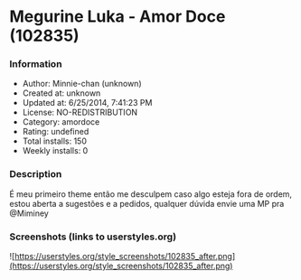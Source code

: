 # Megurine Luka - Amor Doce (102835)

### Information
- Author: Minnie-chan (unknown)
- Created at: unknown
- Updated at: 6/25/2014, 7:41:23 PM
- License: NO-REDISTRIBUTION
- Category: amordoce
- Rating: undefined
- Total installs: 150
- Weekly installs: 0


### Description
É meu primeiro theme então me desculpem caso algo esteja fora de ordem, estou aberta a sugestões e a pedidos, qualquer dúvida envie uma MP pra @Miminey


### Screenshots (links to userstyles.org)
![https://userstyles.org/style_screenshots/102835_after.png](https://userstyles.org/style_screenshots/102835_after.png)


